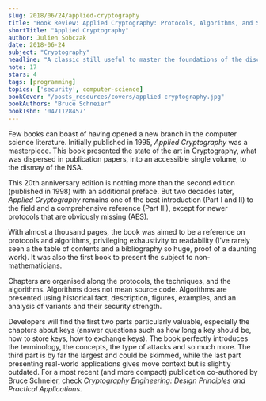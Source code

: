 ```yaml
---
slug: 2018/06/24/applied-cryptography
title: "Book Review: Applied Cryptography: Protocols, Algorithms, and Source Code in C"
shortTitle: "Applied Cryptography"
author: Julien Sobczak
date: 2018-06-24
subject: "Cryptography"
headline: "A classic still useful to master the foundations of the discipline"
note: 17
stars: 4
tags: [programming]
topics: ['security', computer-science]
bookCover: "/posts_resources/covers/applied-cryptography.jpg"
bookAuthors: "Bruce Schneier"
bookIsbn: '0471128457'
---
```



Few books can boast of having opened a new branch in the computer science literature. Initially published in 1995, *Applied Cryptography* was a masterpiece. This book presented the state of the art in Cryptography, what was dispersed in publication papers, into an accessible single volume, to the dismay of the NSA.

This 20th anniversary edition is nothing more than the second edition (published in 1998) with an additional preface. But two decades later, *Applied Cryptography* remains one of the best introduction (Part I and II) to the field and a comprehensive reference (Part III), except for newer protocols that are obviously missing (AES).

With almost a thousand pages, the book was aimed to be a reference on protocols and algorithms, privileging exhaustivity to readability (I've rarely seen a the table of contents and a bibliography so huge, proof of a daunting work). It was also the first book to present the subject to non-mathematicians.

Chapters are organised along the protocols, the techniques, and the algorithms. Algorithms does not mean source code. Algorithms are presented using historical fact, description, figures, examples, and an analysis of variants and their security strength.

Developers will find the first two parts particularly valuable, especially the chapters about keys (answer questions such as how long a key should be, how to store keys, how to exchange keys). The book perfectly introduces the terminology, the concepts, the type of attacks and so much more. The third part is by far the largest and could be skimmed, while the last part presenting real-world applications gives move context but is slightly outdated. For a most recent (and more compact) publication co-authored by Bruce Schneier, check *Cryptography Engineering: Design Principles and Practical Applications*.





